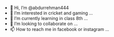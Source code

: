 - 👋 Hi, I’m @abdurrehman444
- 👀 I’m interested in cricket and gaming ...
- 🌱 I’m currently learning in class 8th ...
- 💞️ I’m looking to collaborate on  ...
- 📫 How to reach me in facebook or instagram ...

<!---
abdurrehman444/abdurrehman444 is a ✨ special ✨ repository because its `README.md` (this file) appears on your GitHub profile.
You can click the Preview link to take a look at your changes.
--->
